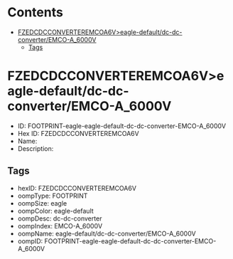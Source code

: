 



Contents
========

* [FZEDCDCCONVERTEREMCOA6V>eagle-default/dc-dc-converter/EMCO-A_6000V](#fzedcdcconverteremcoa6veagle-defaultdc-dc-converteremco-a_6000v)
	* [Tags](#tags)

# FZEDCDCCONVERTEREMCOA6V>eagle-default/dc-dc-converter/EMCO-A_6000V

- ID: FOOTPRINT-eagle-eagle-default-dc-dc-converter-EMCO-A_6000V
- Hex ID: FZEDCDCCONVERTEREMCOA6V
- Name: 
- Description: 

## Tags

- hexID: FZEDCDCCONVERTEREMCOA6V
- oompType: FOOTPRINT
- oompSize: eagle
- oompColor: eagle-default
- oompDesc: dc-dc-converter
- oompIndex: EMCO-A_6000V
- oompName: eagle-default/dc-dc-converter/EMCO-A_6000V
- oompID: FOOTPRINT-eagle-eagle-default-dc-dc-converter-EMCO-A_6000V
